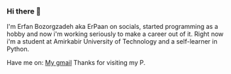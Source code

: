 ### Hi there 👋

I'm Erfan Bozorgzadeh aka ErPaan on socials, started programming as a hobby and now i'm working seriously to make a career out of it.
Right now i'm a student at Amirkabir University of Technology and a self-learner in Python.

Have me on: <a href="mailto:imerfanb@gmail.com? subject=subject text" >My gmail</a>
Thanks for visiting my P.
